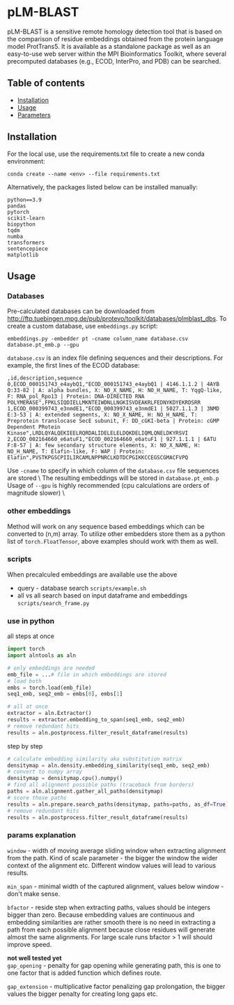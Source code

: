 # pLM-BLAST

pLM-BLAST is a sensitive remote homology detection tool that is based on the comparison of residue embeddings obtained from the protein language model ProtTrans5. It is available as a standalone package as well as an easy-to-use web server within the MPI Bioinformatics Toolkit, where several precomputed databases (e.g., ECOD, InterPro, and PDB) can be searched.

## Table of contents
* [ Installation ](#Installation)
* [ Usage ](#usage)
* [ Parameters ](#params-explanation)

## Installation
For the local use, use the requirements.txt file to create a new conda environment:
```
conda create --name <env> --file requirements.txt
```

Alternatively, the packages listed below can be installed manually: 
```
python==3.9
pandas
pytorch
scikit-learn
biopython 
tqdm
numba
transformers
sentencepiece 
matplotlib
```

## Usage
### Databases

Pre-calculated databases can be downloaded from http://ftp.tuebingen.mpg.de/pub/protevo/toolkit/databases/plmblast_dbs. To create a custom database, use `embeddings.py` script:

```
embeddings.py -embedder pt -cname column_name database.csv database.pt_emb.p --gpu
```

`database.csv` is an index file defining sequences and their descriptions. For example, the first lines of the ECOD database:

```
,id,description,sequence
0,ECOD_000151743_e4aybQ1,"ECOD_000151743_e4aybQ1 | 4146.1.1.2 | 4AYB Q:33-82 | A: alpha bundles, X: NO_X_NAME, H: NO_H_NAME, T: YqgQ-like, F: RNA_pol_Rpo13 | Protein: DNA-DIRECTED RNA POLYMERASE",FPKLSIQDIELLMKNTEIWDNLLNGKISVDEAKRLFEDNYKDYEKRDSRR
1,ECOD_000399743_e3nmdE1,"ECOD_000399743_e3nmdE1 | 5027.1.1.3 | 3NMD E:3-53 | A: extended segments, X: NO_X_NAME, H: NO_H_NAME, T: Preprotein translocase SecE subunit, F: DD_cGKI-beta | Protein: cGMP Dependent PRotein Kinase",LRDLQYALQEKIEELRQRDALIDELELELDQKDELIQMLQNELDKYRSVI
2,ECOD_002164660_e6atuF1,"ECOD_002164660_e6atuF1 | 927.1.1.1 | 6ATU F:8-57 | A: few secondary structure elements, X: NO_X_NAME, H: NO_H_NAME, T: Elafin-like, F: WAP | Protein: Elafin",PVSTKPGSCPIILIRCAMLNPPNRCLKDTDCPGIKKCCEGSCGMACFVPQ
```

Use `-cname` to specify in which column of the `database.csv` file sequences are stored \ 
The resulting embeddings will be stored in `database.pt_emb.p` \
Usage of `--gpu` is highly recommended (cpu calculations are orders of magnitude slower) \

### other embeddings

Method will work on any sequence based embeddings which can be converted to (n,m) array. To utilize other embedders store them as a python list of `torch.FloatTensor`, above examples should work with them as well.


### scripts
When precalculed embeddings are available use the above
* query - database search `scripts/example.sh`
* all vs all search based on input dataframe and embeddings `scripts/search_frame.py`

### use in python
all steps at once
```python
import torch
import alntools as aln

# only embeddings are needed
emb_file = ...# file in which embeddings are stored
# load both
embs = torch.load(emb_file)
seq1_emb, seq2_emb = embs[0], embs[1]

# all at once 
extractor = aln.Extractor()
results = extractor.embedding_to_span(seq1_emb, seq2_emb)
# remove redundant hits                                                    
results = aln.postprocess.filter_result_dataframe(results)
```
step by step
```python
# calculate embedding similarity aka substitution matrix
densitymap = aln.density.embedding_similarity(seq1_emb, seq2_emb)
# convert to numpy array
densitymap = densitymap.cpu().numpy()
# find all alignment possible paths (traceback from borders)
paths = aln.alignment.gather_all_paths(densitymap)
# score those paths
results = aln.prepare.search_paths(densitymap, paths=paths, as_df=True)
# remove redundant hits                                                 
results = aln.postprocess.filter_result_dataframe(results)
```


### params explanation

`window` - width of moving average sliding window when extracting alignment from the path. Kind of scale parameter - the bigger the window the wider context of the alignment etc. Different window values will lead to various results. 

`min_span` - minimal width of the captured alignment, values below window - don't make sense.

`bfactor` - reside step when extracting paths, values should be integers bigger than zero. Because embedding values are continuous and embedding similarities are rather smooth there is no need in extracting a path from each possible alignment because close residues will generate almost the same alignments. For large scale runs bfactor > 1 will should improve speed.

**not well tested yet**  \
`gap_opening` - penalty for gap opening while generating path, this is one to one factor that is added function which defines route.

`gap_extension` - multiplicative factor penalizing gap prolongation, the bigger values the bigger penalty for creating long gaps etc.




